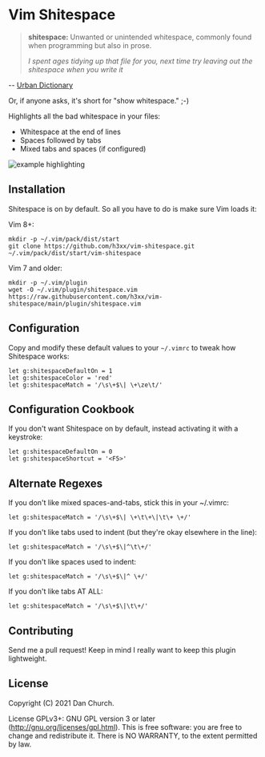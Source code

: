 # Vim Shitespace

> **shitespace:** Unwanted or unintended whitespace, commonly found when
> programming but also in prose.
>
> *I spent ages tidying up that file for you, next time try leaving out the
> shitespace when you write it*

-- [Urban Dictionary](https://www.urbandictionary.com/define.php?term=shitespace)

Or, if anyone asks, it's short for "show whitespace." ;-)

Highlights all the bad whitespace in your files:

- Whitespace at the end of lines
- Spaces followed by tabs
- Mixed tabs and spaces (if configured)

![example highlighting](../images/example.png)

## Installation

Shitespace is on by default. So all you have to do is make sure Vim loads it:

Vim 8+:

    mkdir -p ~/.vim/pack/dist/start
    git clone https://github.com/h3xx/vim-shitespace.git ~/.vim/pack/dist/start/vim-shitespace

Vim 7 and older:

    mkdir -p ~/.vim/plugin
    wget -O ~/.vim/plugin/shitespace.vim https://raw.githubusercontent.com/h3xx/vim-shitespace/main/plugin/shitespace.vim

## Configuration

Copy and modify these default values to your `~/.vimrc` to tweak how Shitespace works:

    let g:shitespaceDefaultOn = 1
    let g:shitespaceColor = 'red'
    let g:shitespaceMatch = '/\s\+$\| \+\ze\t/'

## Configuration Cookbook

If you don't want Shitespace on by default, instead activating it with a
keystroke:

    let g:shitespaceDefaultOn = 0
    let g:shitespaceShortcut = '<F5>'

## Alternate Regexes

If you don't like mixed spaces-and-tabs, stick this in your ~/.vimrc:

    let g:shitespaceMatch = '/\s\+$\| \+\t\+\|\t\+ \+/'

If you don't like tabs used to indent (but they're okay elsewhere in the line):

    let g:shitespaceMatch = '/\s\+$\|^\t\+/'

If you don't like spaces used to indent:

    let g:shitespaceMatch = '/\s\+$\|^ \+/'

If you don't like tabs AT ALL:

    let g:shitespaceMatch = '/\s\+$\|\t\+/'

## Contributing

Send me a pull request! Keep in mind I really want to keep this plugin
lightweight.

## License

Copyright (C) 2021 Dan Church.

License GPLv3+: GNU GPL version 3 or later (http://gnu.org/licenses/gpl.html).
This is free software: you are free to change and redistribute it. There is NO
WARRANTY, to the extent permitted by law.

